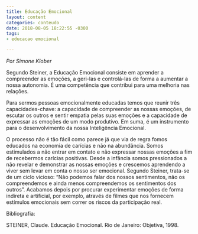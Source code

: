 ```yaml
---
title: Educação Emocional
layout: content
categories: conteudo
date: 2018-08-05 18:22:55 -0300
tags:
- educacao emocional

---
```

_Por Simone Klober_

Segundo Steiner, a Educação Emocional consiste em aprender a compreender as emoções, a geri-las e controlá-las de forma a aumentar a nossa autonomia. É uma competência que contribui para uma melhoria nas relações.

Para sermos pessoas emocionalmente educadas temos que reunir três capacidades-chave: a capacidade de compreender as nossas emoções, de escutar os outros e sentir empatia pelas suas emoções e a capacidade de expressar as emoções de um modo produtivo. Em suma, é um instrumento para o desenvolvimento da nossa Inteligência Emocional.

O processo não é tão fácil como parece já que via de regra fomos educados na economia de carícias e não na abundância. Somos estimulados a não entrar em contato e não expressar nossas emoções a fim de recebermos carícias positivas. Desde a infância somos pressionados a não revelar e demonstrar as nossas emoções e crescemos aprendendo a viver sem levar em conta o nosso ser emocional. Segundo Steiner, trata-se de um ciclo vicioso: “Não podemos falar dos nossos sentimentos, não os compreendemos e ainda menos compreendemos os sentimentos dos outros”. Acabamos depois por procurar experimentar emoções de forma indireta e artificial, por exemplo, através de filmes que nos fornecem estímulos emocionais sem correr os riscos da participação real.

Bibliografia:

STEINER, Claude. Educação Emocional. Rio de Janeiro: Objetiva, 1998.